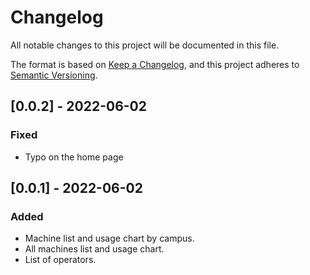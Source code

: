 # Changelog
All notable changes to this project will be documented in this file.

The format is based on [Keep a Changelog](https://keepachangelog.com/en/1.0.0/),
and this project adheres to [Semantic Versioning](https://semver.org/spec/v2.0.0.html).

## [0.0.2] - 2022-06-02
### Fixed
- Typo on the home page

## [0.0.1] - 2022-06-02
### Added
- Machine list and usage chart by campus.
- All machines list and usage chart.
- List of operators.
